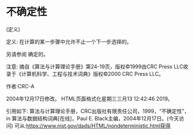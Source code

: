 # 不确定性


(定义)



定义:
在计算的某一步骤中允许不止一个下一步选择的。



另请参阅
确定的。



注意:
摘自《算法与计算理论手册》第24-19页，版权©1999由CRC Press LLC收录于《计算机科学、工程与技术词典》版权©2000 CRC Press LLC。


作者:CRC-A







2004年12月17日修改。
HTML页面格式化星期三三月13 12:42:46 2019。



引用如下:
算法与计算理论手册，CRC出版社有限责任公司，1999，“不确定性”，in
算法与数据结构词典[在线]，Paul E. Black主编，2004年12月17日。(今天访问)
可从:https://www.nist.gov/dads/HTML/nondeterministic.html获得